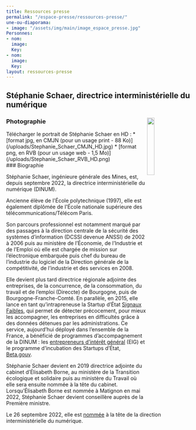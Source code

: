 ```yaml
---
title: Ressources presse
permalink: "/espace-presse/ressources-presse/"
une-ou-diaporama:
- image: "/assets/img/main/image_espace_presse.jpg"
Personnes:
- nom: 
  image: 
  Key: 
- nom: 
  image: 
  Key: 
layout: ressources-presse
---
```


<h2>Stéphanie Schaer, directrice interministérielle du numérique</h2>
<h3><img src="/uploads/Stephanie%20Schaer.png" alt="" style="margin-right: 20px" width="20%" align="right">Photographie</h3>
Télécharger le portrait de Stéphanie Schaer en HD :
* [format jpg, en CMJN (pour un usage print - 88 Ko)](/uploads/Stephanie_Schaer_CMJN_HD.jpg) 
* [format png, en RVB (pour un usage web - 1,5 Mo)](/uploads/Stephanie_Schaer_RVB_HD.png)
<br>
### Biographie

Stéphanie Schaer, ingénieure générale des Mines, est, depuis septembre 2022, la directrice interministérielle du numérique (DINUM). 

Ancienne élève de l'École polytechnique (1997), elle est également diplômée de l'École nationale supérieure des télécommunications/Télécom Paris. 

Son parcours professionnel est notamment marqué par des passages à la direction centrale de la sécurité des systèmes d’information (DCSSI devenue ANSSI) de 2002 à 2006 puis au ministère de l’Économie, de l’Industrie et de l’Emploi où elle est chargée de mission sur l’électronique embarquée puis chef du bureau de l’industrie du logiciel de la Direction générale de la compétitivité, de l’industrie et des services en 2008. 

Elle devient plus tard directrice régionale adjointe des entreprises, de la concurrence, de la consommation, du travail et de l’emploi (Direccte) de Bourgogne, puis de Bourgogne-Franche-Comté. En parallèle, en 2015, elle lance en tant qu’intrapreneuse la Startup d’État [Signaux Faibles](https://beta.gouv.fr/startups/signaux-faibles.html), qui permet de détecter précocement, pour mieux les accompagner, les entreprises en difficultés grâce à des données détenues par les administrations. Ce service, aujourd’hui déployé dans l’ensemble de la France, a bénéficié de programmes d’accompagnement de la DINUM : les [entrepreneurs d’intérêt général](https://eig.etalab.gouv.fr/) (EIG) et le programme d’incubation des Startups d’État, [Beta.gouv](https://beta.gouv.fr/approche/).

Stéphanie Schaer devient en 2019 directrice adjointe du cabinet d’Élisabeth Borne, au ministère de la Transition écologique et solidaire puis au ministère du Travail où elle sera ensuite nommée à la tête du cabinet. Lorsqu’Élisabeth Borne est nommée à Matignon en mai 2022, Stéphanie Schaer devient conseillère auprès de la Première ministre.

Le 26 septembre 2022, elle est [nommée](https://www.legifrance.gouv.fr/jorf/id/JORFTEXT000046331329) à la tête de la direction interministérielle du numérique.